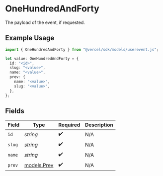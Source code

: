 # OneHundredAndForty

The payload of the event, if requested.

## Example Usage

```typescript
import { OneHundredAndForty } from "@vercel/sdk/models/userevent.js";

let value: OneHundredAndForty = {
  id: "<id>",
  slug: "<value>",
  name: "<value>",
  prev: {
    name: "<value>",
    slug: "<value>",
  },
};
```

## Fields

| Field                            | Type                             | Required                         | Description                      |
| -------------------------------- | -------------------------------- | -------------------------------- | -------------------------------- |
| `id`                             | *string*                         | :heavy_check_mark:               | N/A                              |
| `slug`                           | *string*                         | :heavy_check_mark:               | N/A                              |
| `name`                           | *string*                         | :heavy_check_mark:               | N/A                              |
| `prev`                           | [models.Prev](../models/prev.md) | :heavy_check_mark:               | N/A                              |